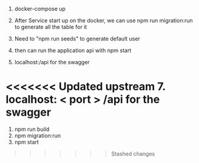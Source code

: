 <!-- using backend mysql -->

<!-- Nest Js setup -->
1. docker-compose up

2. After Service start up on the docker, we can use npm run migration:run to generate all the table for it

3. Need to "npm run seeds" to generate default user

4. then can run the application api with npm start

5. localhost:<port>/api for the swagger

<!-- for local -->

<<<<<<< Updated upstream
7. localhost: < port > /api for the swagger
=======
<!-- with mysql setup completely -->
1. npm run build
2. npm migration:run
3. npm start
>>>>>>> Stashed changes

